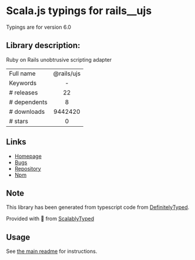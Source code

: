 
# Scala.js typings for rails__ujs

Typings are for version 6.0

## Library description:
Ruby on Rails unobtrusive scripting adapter

|                    |                 |
| ------------------ | :-------------: |
| Full name          | @rails/ujs |
| Keywords           | - |
| # releases         | 22 |
| # dependents       | 8 |
| # downloads        | 9442420 |
| # stars            | 0 |

## Links
- [Homepage](https://rubyonrails.org/)
- [Bugs](https://github.com/rails/rails/issues)
- [Repository](https://github.com/rails/rails)
- [Npm](https://www.npmjs.com/package/%40rails%2Fujs)
    


## Note
This library has been generated from typescript code from [DefinitelyTyped](https://definitelytyped.org).

Provided with :purple_heart: from [ScalablyTyped](https://github.com/oyvindberg/ScalablyTyped)

## Usage
See [the main readme](../../readme.md) for instructions.


